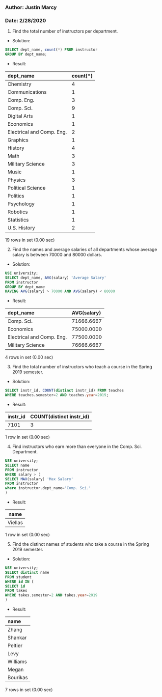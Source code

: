 ### Author: Justin Marcy
### Date: 2/28/2020

1) Find the total number of instructors per department.
* Solution: 
~~~~sql
SELECT dept_name, count(*) FROM instructor 
GROUP BY dept_name;
~~~~
* Result:

| dept_name                 | count(*) |
|:---------------------------|:----------|
| Chemistry                 |        4 |
| Communications            |        1 |
| Comp. Eng.                |        3 |
| Comp. Sci.                |        9 |
| Digital Arts              |        1 |
| Economics                 |        1 |
| Electrical and Comp. Eng. |        2 |
| Graphics                  |        1 |
| History                   |        4 |
| Math                      |        3 |
| Military Science          |        3 |
| Music                     |        1 |
| Physics                   |        3 |
| Political Science         |        1 |
| Politics                  |        1 |
| Psychology                |        1 |
| Robotics                  |        1 |
| Statistics                |        1 |
| U.S. History              |        2 |

19 rows in set (0.00 sec)

2) Find the names and average salaries of all departments whose average salary is between 70000 and 80000 dollars.
* Solution:
~~~~sql
USE university;
SELECT dept_name, AVG(salary) 'Average Salary' 
FROM instructor
GROUP BY dept_name
HAVING AVG(salary) > 70000 AND AVG(salary) < 80000
~~~~
* Result:

| dept_name                 | AVG(salary) |
|:---------------------------|:-------------|
| Comp. Sci.                |  71666.6667 |
| Economics                 |  75000.0000 |
| Electrical and Comp. Eng. |  77500.0000 |
| Military Science          |  76666.6667 |

4 rows in set (0.00 sec)

3) Find the total number of instructors who teach a course in the Spring 2019 semester.
* Solution:
~~~~sql
SELECT instr_id, COUNT(distinct instr_id) FROM teaches 
WHERE teaches.semester=2 AND teaches.year=2019;
~~~~
* Result:


| instr_id | COUNT(distinct instr_id) |
|:----------|:--------------------------|
|     7101 |                        3 |

1 row in set (0.00 sec)

4) Find instructors who earn more than everyone in the Comp. Sci. Department.
~~~~sql
USE university;
SELECT name
FROM instructor
WHERE salary > (
SELECT MAX(salary) 'Max Salary'
FROM instructor 
where instructor.dept_name='Comp. Sci.'
)
~~~~
* Result:


| name    |
|:---------:|
| Viellas |

1 row in set (0.00 sec)


5)  Find the distinct names of students who take a course in the Spring 2019 semester.
* Solution:
~~~~sql
USE university;
SELECT distinct name
FROM student
WHERE id IN (
SELECT id 
FROM takes
WHERE takes.semester=2 AND takes.year=2019
)
~~~~
* Result:

| name     |
|:---------|
| Zhang    |
| Shankar  |
| Peltier  |
| Levy     |
| Williams |
| Megan    |
| Bourikas |

7 rows in set (0.00 sec)


